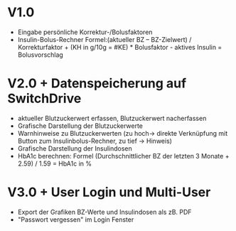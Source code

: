 # V1.0
- Eingabe persönliche Korrektur-/Bolusfaktoren
- Insulin-Bolus-Rechner
Formel:(aktueller BZ – BZ-Zielwert) / Korrekturfaktor + (KH in g/10g = #KE) * Bolusfaktor - aktives Insulin = Bolusvorschlag

# V2.0 + Datenspeicherung auf SwitchDrive
- aktueller Blutzuckerwert erfassen, Blutzuckerwert nacherfassen
- Grafische Darstellung der Blutzuckerwerte
- Warnhinweise zu Blutzuckerwerten (zu hoch-> direkte Verknüpfung mit Button zum Insulinbolus-Rechner, zu tief -> Hinweis)
- Grafische Darstellung der Insulindosen
- HbA1c berechnen: Formel (Durchschnittlicher BZ der letzten 3 Monate + 2.59) / 1.59 = HbA1c in %


# V3.0 + User Login und Multi-User
- Export der Grafiken BZ-Werte und Insulindosen als zB. PDF
- "Passwort vergessen" im Login Fenster


